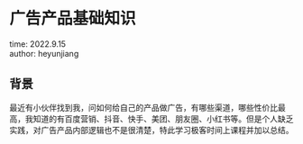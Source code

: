 # 广告产品基础知识

time: 2022.9.15  
author: heyunjiang

## 背景

最近有小伙伴找到我，问如何给自己的产品做广告，有哪些渠道，哪些性价比最高，我知道的有百度营销、抖音、快手、美团、朋友圈、小红书等。但是个人缺乏实践，对广告产品内部逻辑也不是很清楚，特此学习极客时间上课程并加以总结。
